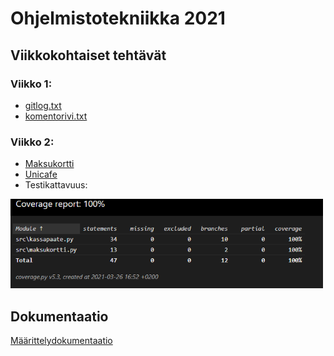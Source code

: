 # Ohjelmistotekniikka 2021

## Viikkokohtaiset tehtävät

### Viikko 1:

* [gitlog.txt](https://github.com/beeemil/ot-harjoitustyo/blob/master/laskarit/viikko1/gitlog.txt)
* [komentorivi.txt](https://github.com/beeemil/ot-harjoitustyo/blob/master/laskarit/viikko1/komentorivi.txt)

### Viikko 2:
* [Maksukortti](https://github.com/beeemil/ot-harjoitustyo/tree/master/laskarit/viikko2/maksukortti)
* [Unicafe](https://github.com/beeemil/ot-harjoitustyo/tree/master/laskarit/viikko2/unicafe)
* Testikattavuus: 
<img src="https://github.com/beeemil/ot-harjoitustyo/blob/master/laskarit/viikko2/testikattavuus.PNG" width=500>

## Dokumentaatio
[Määrittelydokumentaatio](https://github.com/beeemil/ot-harjoitustyo/blob/master/dokumentaatio/maarittelydokumentti.md)

